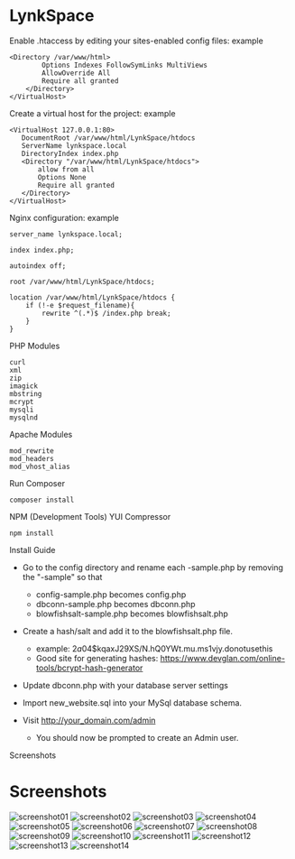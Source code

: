# LynkSpace
Enable .htaccess by editing your sites-enabled config files: example
```
<Directory /var/www/html>
        Options Indexes FollowSymLinks MultiViews
        AllowOverride All
        Require all granted
    </Directory>
</VirtualHost>
```
 Create a virtual host for the project: example
```
<VirtualHost 127.0.0.1:80>
   DocumentRoot /var/www/html/LynkSpace/htdocs
   ServerName lynkspace.local
   DirectoryIndex index.php
   <Directory "/var/www/html/LynkSpace/htdocs">
       allow from all
       Options None
       Require all granted
   </Directory>
</VirtualHost>
```
Nginx configuration: example
```
server_name lynkspace.local;

index index.php;

autoindex off;

root /var/www/html/LynkSpace/htdocs;

location /var/www/html/LynkSpace/htdocs {
    if (!-e $request_filename){
        rewrite ^(.*)$ /index.php break;
    }
}
```
 PHP Modules
```
curl
xml
zip
imagick
mbstring
mcrypt
mysqli
mysqlnd
```
 Apache Modules
```
mod_rewrite
mod_headers
mod_vhost_alias
```
Run Composer
```
composer install
```
NPM (Development Tools) YUI Compressor
```
npm install
```

Install Guide

- Go to the config directory and rename each -sample.php by removing the "-sample" so that 
    - config-sample.php becomes config.php
    - dbconn-sample.php becomes dbconn.php
    - blowfishsalt-sample.php becomes blowfishsalt.php
    
- Create a hash/salt and add it to the blowfishsalt.php file.
    - example: $2a$04$kqaxJ29XS/N.hQ0YWt.mu.ms1vjy.donotusethis
    - Good site for generating hashes: https://www.devglan.com/online-tools/bcrypt-hash-generator
    
- Update dbconn.php with your database server settings

- Import new_website.sql into your MySql database schema.

- Visit http://your_domain.com/admin 
    - You should now be prompted to create an Admin user.
    
Screenshots
# Screenshots
![screenshot01](https://github.com/teklynk/lynkspace/blob/development/screenshot01.png)
![screenshot02](https://github.com/teklynk/lynkspace/blob/development/screenshot02.png)
![screenshot03](https://github.com/teklynk/lynkspace/blob/development/screenshot03.png)
![screenshot04](https://github.com/teklynk/lynkspace/blob/development/screenshot04.png)
![screenshot05](https://github.com/teklynk/lynkspace/blob/development/screenshot05.png)
![screenshot06](https://github.com/teklynk/lynkspace/blob/development/screenshot06.png)
![screenshot07](https://github.com/teklynk/lynkspace/blob/development/screenshot07.png)
![screenshot08](https://github.com/teklynk/lynkspace/blob/development/screenshot08.png)
![screenshot09](https://github.com/teklynk/lynkspace/blob/development/screenshot09.png)
![screenshot10](https://github.com/teklynk/lynkspace/blob/development/screenshot10.png)
![screenshot11](https://github.com/teklynk/lynkspace/blob/development/screenshot11.png)
![screenshot12](https://github.com/teklynk/lynkspace/blob/development/screenshot12.png)
![screenshot13](https://github.com/teklynk/lynkspace/blob/development/screenshot13.png)
![screenshot14](https://github.com/teklynk/lynkspace/blob/development/screenshot14.png)